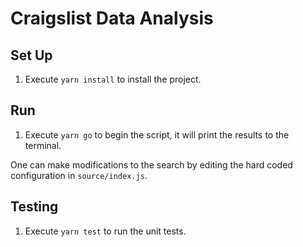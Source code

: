 # Craigslist Data Analysis

## Set Up

1. Execute `yarn install` to install the project.

## Run

1. Execute `yarn go` to begin the script, it will print the results to the terminal.

One can make modifications to the search by editing the hard coded configuration
in `source/index.js`.

## Testing

1. Execute `yarn test` to run the unit tests.
